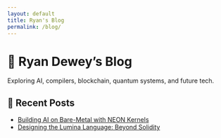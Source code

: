 ```yaml
---
layout: default
title: Ryan's Blog
permalink: /blog/
---
```


<h1>🧠 Ryan Dewey’s Blog</h1>
<p>Exploring AI, compilers, blockchain, quantum systems, and future tech.</p>

## 📝 Recent Posts

- [Building AI on Bare-Metal with NEON Kernels](2025-04-18-neon.md)
- [Designing the Lumina Language: Beyond Solidity](2025-04-12-lumina.md)
